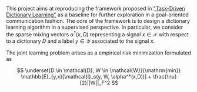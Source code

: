 This project aims at reproducing the framework proposed in ["Task-Driven Dictionary Learning"](https://arxiv.org/pdf/1009.5358) as a baseline for further exploration in a goal-oriented communication fashion. The core of the framework is to design a dictionary learning algorithm in a supervised perspective. In particular, we consider the sparse mixing vectors $\alpha^*(x,D)$ representing a signal $x \in \mathcal{X}$ with respect to a dictionary $D$ and a label $y \in \mathcal{Y}$ associated to the signal $x$. 

The joint learning problem arises as a empirical risk minimization formulated as 

$$
\underset{D \in \mathcal{D}, W \in \mathcal{W}}{\mathrm{min}} \mathbb{E}_{y,x}[\mathcal{l}_s(y, W, \alpha^*(x,D))] + \frac{\nu}{2}||W||_F^2
$$

